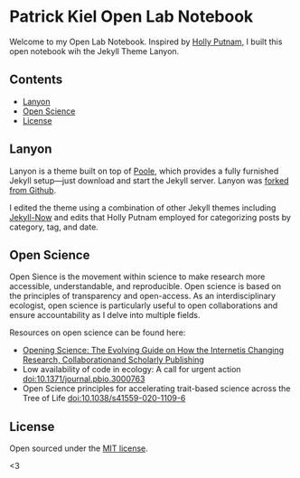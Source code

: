 # Patrick Kiel Open Lab Notebook

Welcome to my Open Lab Notebook. Inspired by [Holly Putnam](https://github.com/hputnam/Putnam_Lab_Notebook), I built this open notebook wih the Jekyll Theme Lanyon.

## Contents

- [Lanyon](#Lanyon)
- [Open Science](#Open-Science)
- [License](#license)


## Lanyon

Lanyon is a theme built on top of [Poole](https://github.com/poole/poole), which provides a fully furnished Jekyll setup—just download and start the Jekyll server. Lanyon was [forked from Github](https://github.com/poole/lanyon). 

I edited the theme using a combination of other Jekyll themes including [Jekyll-Now](https://github.com/barryclark/jekyll-now) and edits that Holly Putnam employed for categorizing posts by category, tag, and date.


## Open Science
Open Sience is the movement within science to make research more accessible, understandable, and reproducible. Open science is based on the principles of transparency and open-access. As an interdisciplinary ecologist, open science is particularly useful to open collaborations and ensure accountability as I delve into multiple fields. 

Resources on open science can be found here:
* [Opening Science: The Evolving Guide on How the Internetis Changing Research, Collaborationand Scholarly Publishing](https://library.oapen.org/bitstream/handle/20.500.12657/28008/1001989.pdf)
* Low availability of code in ecology: A call for urgent action [doi:10.1371/journal.pbio.3000763](https://journals.plos.org/plosbiology/article/file?id=10.1371/journal.pbio.3000763&type=printable)
* Open Science principles for accelerating trait-based science across the Tree of Life [doi:10.1038/s41559-020-1109-6](https://sci-hub.se/10.1038/s41559-020-1109-6)


## License

Open sourced under the [MIT license](LICENSE.md).

<3

